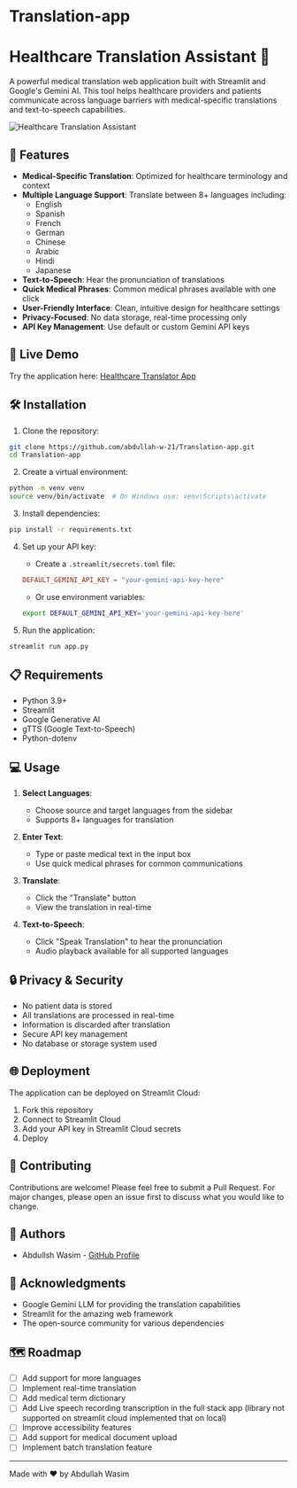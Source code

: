 # Translation-app


# Healthcare Translation Assistant 🏥

A powerful medical translation web application built with Streamlit and Google's Gemini AI. This tool helps healthcare providers and patients communicate across language barriers with medical-specific translations and text-to-speech capabilities.

![Healthcare Translation Assistant](https://raw.githubusercontent.com/your-username/your-repo/main/demo.gif)

## 🌟 Features

- **Medical-Specific Translation**: Optimized for healthcare terminology and context
- **Multiple Language Support**: Translate between 8+ languages including:
  - English
  - Spanish
  - French
  - German
  - Chinese
  - Arabic
  - Hindi
  - Japanese
- **Text-to-Speech**: Hear the pronunciation of translations
- **Quick Medical Phrases**: Common medical phrases available with one click
- **User-Friendly Interface**: Clean, intuitive design for healthcare settings
- **Privacy-Focused**: No data storage, real-time processing only
- **API Key Management**: Use default or custom Gemini API keys

## 🚀 Live Demo

Try the application here: [Healthcare Translator App](https://hlangtranslate.streamlit.app/)

## 🛠️ Installation

1. Clone the repository:
```bash
git clone https://github.com/abdullah-w-21/Translation-app.git
cd Translation-app
```

2. Create a virtual environment:
```bash
python -m venv venv
source venv/bin/activate  # On Windows use: venv\Scripts\activate
```

3. Install dependencies:
```bash
pip install -r requirements.txt
```

4. Set up your API key:
   - Create a `.streamlit/secrets.toml` file:
   ```toml
   DEFAULT_GEMINI_API_KEY = "your-gemini-api-key-here"
   ```
   - Or use environment variables:
   ```bash
   export DEFAULT_GEMINI_API_KEY='your-gemini-api-key-here'
   ```

5. Run the application:
```bash
streamlit run app.py
```

## 📋 Requirements

- Python 3.9+
- Streamlit
- Google Generative AI
- gTTS (Google Text-to-Speech)
- Python-dotenv

## 💻 Usage

1. **Select Languages**:
   - Choose source and target languages from the sidebar
   - Supports 8+ languages for translation

2. **Enter Text**:
   - Type or paste medical text in the input box
   - Use quick medical phrases for common communications

3. **Translate**:
   - Click the "Translate" button
   - View the translation in real-time

4. **Text-to-Speech**:
   - Click "Speak Translation" to hear the pronunciation
   - Audio playback available for all supported languages

## 🔒 Privacy & Security

- No patient data is stored
- All translations are processed in real-time
- Information is discarded after translation
- Secure API key management
- No database or storage system used

## 🌐 Deployment

The application can be deployed on Streamlit Cloud:

1. Fork this repository
2. Connect to Streamlit Cloud
3. Add your API key in Streamlit Cloud secrets
4. Deploy

## 🤝 Contributing

Contributions are welcome! Please feel free to submit a Pull Request. For major changes, please open an issue first to discuss what you would like to change.


## 👥 Authors

- Abdullsh Wasim - [GitHub Profile]([https://github.com/your-username](https://github.com/abdullah-w-21))

## 🙏 Acknowledgments

- Google Gemini LLM for providing the translation capabilities
- Streamlit for the amazing web framework
- The open-source community for various dependencies


## 🗺️ Roadmap

- [ ] Add support for more languages
- [ ] Implement real-time translation
- [ ] Add medical term dictionary
- [ ] Add Live speech recording transcription in the full stack app (library not supported on streamlit cloud implemented that on local)
- [ ] Improve accessibility features
- [ ] Add support for medical document upload
- [ ] Implement batch translation feature

---

Made with ❤️ by Abdullah Wasim
